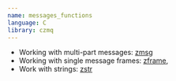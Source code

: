 ```yaml
---
name: messages_functions
language: C
library: czmq
---
```


* Working with multi-part messages: [zmsg](http://czmq.zeromq.org/czmq4-0:zmsg)
* Working with single message frames:
  [zframe](http://czmq.zeromq.org/czmq4-0:zframe),
* Work with strings: [zstr](http://czmq.zeromq.org/czmq4-0:zstr)
